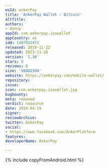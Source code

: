 ```yaml
---
wsId: ankerPay
title: 'AnkerPay Wallet : Bitcoin'
altTitle: 
authors:
- danny
appId: com.ankerpay.ioswallet
appCountry: us
idd: 1487931971
released: 2019-11-22
updated: 2023-11-26
version: '1.30'
stars: 0
reviews: 0
size: '56802304'
website: https://ankerpay.com/mobile-wallet/
repository: 
issue: 
icon: com.ankerpay.ioswallet.jpg
bugbounty: 
meta: removed
verdict: nosource
date: 2024-04-19
signer: 
reviewArchive: 
twitter: AnkerPay
social:
- https://www.facebook.com/AnkerPlatform
features: 
developerName: AnkerPay

---
```


{% include copyFromAndroid.html %}